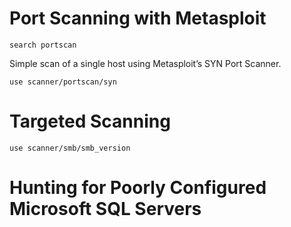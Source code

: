 # Port Scanning with Metasploit
 
    search portscan

Simple scan of a single host using Metasploit’s SYN Port
Scanner.
 
    use scanner/portscan/syn
#  Targeted Scanning

    use scanner/smb/smb_version
# Hunting for Poorly Configured Microsoft SQL Servers
